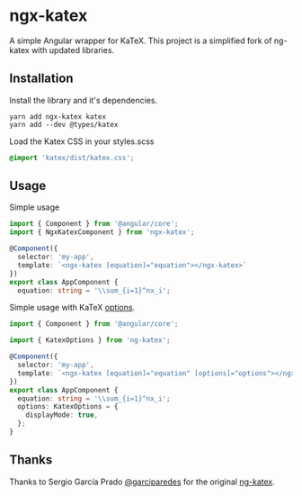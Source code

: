 # ngx-katex

A simple Angular wrapper for KaTeX.  This project is a simplified fork of ng-katex with updated libraries.

## Installation

Install the library and it's dependencies.

```
yarn add ngx-katex katex
yarn add --dev @types/katex
```

Load the Katex CSS in your styles.scss

```scss
@import 'katex/dist/katex.css';
```

## Usage

Simple usage

```typescript
import { Component } from '@angular/core';
import { NgxKatexComponent } from 'ngx-katex';

@Component({
  selector: 'my-app',
  template: `<ngx-katex [equation]="equation"></ngx-katex>`
})
export class AppComponent {
  equation: string = '\\sum_{i=1}^nx_i';
```

Simple usage with KaTeX [options](https://katex.org/docs/options.html).

```typescript
import { Component } from '@angular/core';

import { KatexOptions } from 'ng-katex';

@Component({
  selector: 'my-app',
  template: `<ngx-katex [equation]="equation" [options]="options"></ngx-katex>`
})
export class AppComponent {
  equation: string = '\\sum_{i=1}^nx_i';
  options: KatexOptions = {
    displayMode: true,
  };
}
```

## Thanks

Thanks to Sergio García Prado [@garciparedes](https://garciparedes.me/) for the original [ng-katex](https://github.com/garciparedes/ng-katex).

